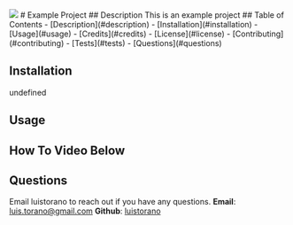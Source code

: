 
  <img src="https://img.shields.io/github/license/Dapr1nc3/run-buddy?color=Green&label=MIT">
  # Example Project
  ## Description
  This is an example project
  ## Table of Contents
  - [Description](#description)
  - [Installation](#installation)
  - [Usage](#usage)
  - [Credits](#credits)
  - [License](#license)
  - [Contributing](#contributing)
  - [Tests](#tests)
  - [Questions](#questions)
  
  ## Installation
  undefined
  ## Usage
  ## How To Video Below
  
  
  
  ## Questions
  Email luistorano to reach out if you have any questions.
  **Email**: luis.torano@gmail.com
  **Github**: [luistorano](https://github.com/luistorano)